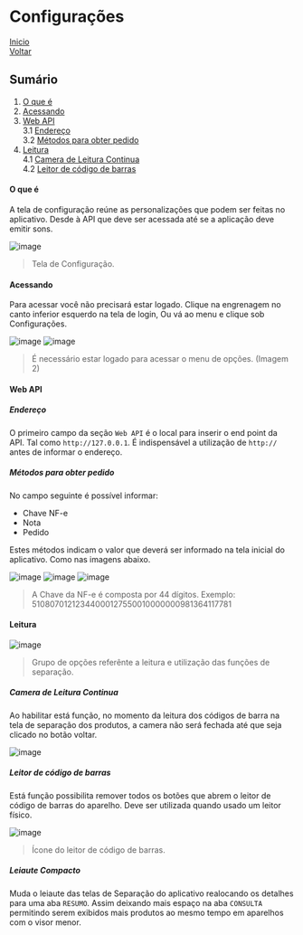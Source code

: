 # Configurações

[Inicio](https://github.com/peedroca/documentations/blob/master/Pick%20'n'%20Go/home.md#pick-n-go) </br>
[Voltar](https://github.com/peedroca/documentations/blob/master/Pick%20'n'%20Go/changelog.md#changelog)

## Sumário

1. [O que é](#o-que-%C3%A9)
2. [Acessando](#acessando)
3. [Web API](#web-api) <br>
3.1 [Endereço](#endere%C3%A7o) <br>
3.2 [Métodos para obter pedido](#m%C3%A9todos-para-obter-pedido)
4. [Leitura](#leitura) <br>
4.1 [Camera de Leitura Continua](#camera-de-leitura-continua) <br>
4.2 [Leitor de código de barras](#leitor-de-c%C3%B3digo-de-barras)

#### O que é

A tela de configuração reúne as personalizações que podem ser feitas no aplicativo. Desde à API que deve ser acessada até se a aplicação deve emitir sons.

![image](http://hunes.com.br/imagens/mobile/pickngo/004.png)
> Tela de Configuração.

#### Acessando

Para acessar você não precisará estar logado. Clique na engrenagem no canto inferior esquerdo na tela de login, Ou vá ao menu e clique sob Configurações.

![image](http://hunes.com.br/imagens/mobile/pickngo/005.png)
![image](http://hunes.com.br/imagens/mobile/pickngo/003.png)

> É necessário estar logado para acessar o menu de opções. (Imagem 2)

#### Web API

##### Endereço

O primeiro campo da seção `Web API` é o local para inserir o end point da API. Tal como `http://127.0.0.1`. É indispensável a utilização de `http://` antes de informar o endereço.

##### Métodos para obter pedido

No campo seguinte é possível informar:

- Chave NF-e 
- Nota 
- Pedido

Estes métodos indicam o valor que deverá ser informado na tela inicial do aplicativo. Como nas imagens abaixo.

![image](http://hunes.com.br/imagens/mobile/pickngo/006.png)
![image](http://hunes.com.br/imagens/mobile/pickngo/007.png)
![image](http://hunes.com.br/imagens/mobile/pickngo/008.png)

> A Chave da NF-e é composta por 44 dígitos. Exemplo:
> 51080701212344000127550010000000981364117781

#### Leitura

![image](http://hunes.com.br/imagens/mobile/pickngo/009.png)
> Grupo de opções referênte a leitura e utilização das funções de separação.

##### Camera de Leitura Continua

Ao habilitar está função, no momento da leitura dos códigos de barra na tela de separação dos produtos, a camera não será fechada até que seja clicado no botão voltar.

![image](http://hunes.com.br/imagens/mobile/pickngo/010.png)

##### Leitor de código de barras

Está função possibilita remover todos os botões que abrem o leitor de código de barras do aparelho. Deve ser utilizada quando usado um leitor físico.

![image](http://hunes.com.br/imagens/mobile/pickngo/011.png)
> Ícone do leitor de código de barras.

##### Leiaute Compacto

Muda o leiaute das telas de Separação do aplicativo realocando os detalhes para uma aba `RESUMO`. Assim deixando mais espaço na aba `CONSULTA` permitindo serem exibidos mais produtos ao mesmo tempo em aparelhos com o visor menor.
